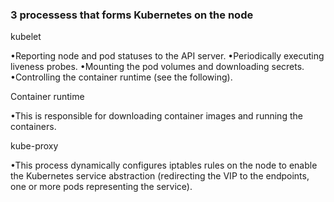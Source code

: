 ### 3 processess that forms Kubernetes on the node

kubelet

•Reporting node and pod statuses to the API server.
•Periodically executing liveness probes.
•Mounting the pod volumes and downloading secrets.
•Controlling the container runtime (see the following).


Container runtime

•This is responsible for downloading container images and running the containers. 

kube-proxy

•This process dynamically configures iptables rules on the node to 
enable the Kubernetes service abstraction (redirecting the VIP to the
 endpoints, one or more pods representing the service).

